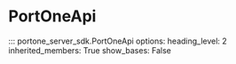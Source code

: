 # PortOneApi

::: portone_server_sdk.PortOneApi
    options:
        heading_level: 2
        inherited_members: True
        show_bases: False
